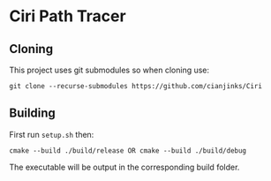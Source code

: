 # Ciri Path Tracer

## Cloning

This project uses git submodules so when cloning use:

    git clone --recurse-submodules https://github.com/cianjinks/Ciri

## Building

First run `setup.sh` then:

    cmake --build ./build/release OR cmake --build ./build/debug

The executable will be output in the corresponding build folder.

